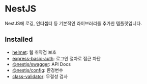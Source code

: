 # NestJS

NestJS에 로깅, 인터셉터 등 기본적인 라이브러리를 추가한 템플릿입니다.

## Installed

- [helmet](https://docs.nestjs.com/security/helmet): 웹 취약점 보호
- [express-basic-auth](https://www.npmjs.com/package/express-basic-auth): 로그인 절차로 접근 차단
- [@nestjs/swagger](https://docs.nestjs.com/openapi/introduction): API Docs
- [@nestjs/config](https://docs.nestjs.com/techniques/configuration): 환경변수
- [class-validator](https://docs.nestjs.com/pipes#class-validator): 무결성 검사
